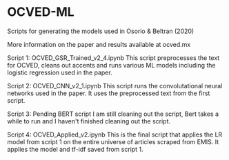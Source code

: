 # OCVED-ML
 Scripts for generating the models used in Osorio & Beltran (2020)

More information on the paper and results available at ocved.mx

Script 1: OCVED_GSR_Trained_v2_4.ipynb
    This script preprocesses the text for OCVED, cleans out accents and runs various ML models including the logistic regression used in the paper.

Script 2: OCVED_CNN_v2_1.ipynb
    This script runs the convolutational neural networks used in the paper. It uses the preprocessed text from the first script.

Script 3: Pending BERT script
    I am still cleaning out the script, Bert takes a while to run and I haven't finished cleaning out the script.

Script 4: OCVED_Applied_v2.ipynb
    This is the final script that applies the LR model from script 1 on the entire universe of articles scraped from EMIS. It applies the model and tf-idf saved from script 1. 
